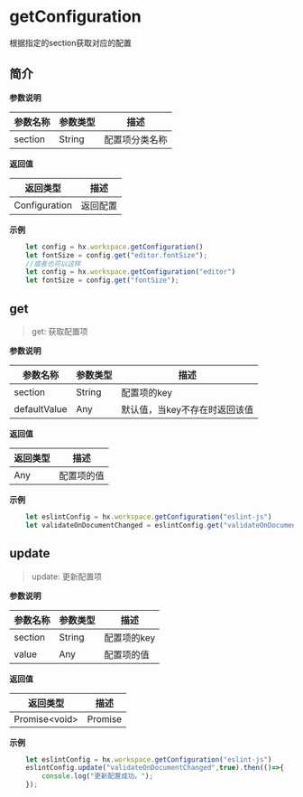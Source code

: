 # getConfiguration

根据指定的section获取对应的配置

## 简介

**参数说明**

|参数名称	|参数类型	|描述			|
|--			|--			|--				|
|section	|String		|配置项分类名称	|

**返回值**

|返回类型						|描述		|
|--								|--			|
|Configuration|返回配置	|

**示例**

``` javascript
    let config = hx.workspace.getConfiguration()
    let fontSize = config.get("editor.fontSize");
    //或者也可以这样
    let config = hx.workspace.getConfiguration("editor")
    let fontSize = config.get("fontSize");
```


## get

> get: 获取配置项

**参数说明**

|参数名称		|参数类型	|描述		|
|--				|--			|--			|
|section		|String		|配置项的key|
|defaultValue	|Any		|默认值，当key不存在时返回该值|

**返回值**

|返回类型	|描述		|
|--			|--			|
|Any		|配置项的值	|

**示例**
``` javascript
    let eslintConfig = hx.workspace.getConfiguration("eslint-js")
    let validateOnDocumentChanged = eslintConfig.get("validateOnDocumentChanged",false);
```

## update

> update: 更新配置项

**参数说明**

|参数名称	|参数类型	|描述		|
|--			|--			|--			|
|section	|String		|配置项的key|
|value		|Any		|配置项的值	|

**返回值**

|返回类型	|描述	|
|--			|--		|
|Promise&lt;void&gt;	|Promise	|

**示例**
``` javascript
    let eslintConfig = hx.workspace.getConfiguration("eslint-js")
    eslintConfig.update("validateOnDocumentChanged",true).then(()=>{
        console.log("更新配置成功。");
    });
```